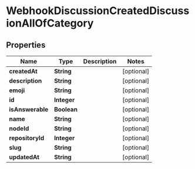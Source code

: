 

# WebhookDiscussionCreatedDiscussionAllOfCategory


## Properties

| Name | Type | Description | Notes |
|------------ | ------------- | ------------- | -------------|
|**createdAt** | **String** |  |  [optional] |
|**description** | **String** |  |  [optional] |
|**emoji** | **String** |  |  [optional] |
|**id** | **Integer** |  |  [optional] |
|**isAnswerable** | **Boolean** |  |  [optional] |
|**name** | **String** |  |  [optional] |
|**nodeId** | **String** |  |  [optional] |
|**repositoryId** | **Integer** |  |  [optional] |
|**slug** | **String** |  |  [optional] |
|**updatedAt** | **String** |  |  [optional] |



